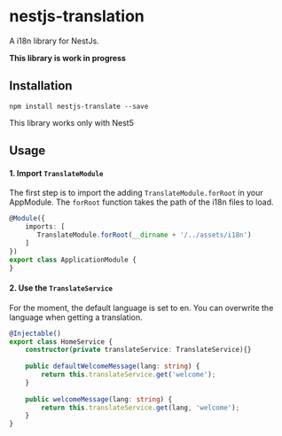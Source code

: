 # nestjs-translation

A i18n library for NestJs. 

**This library is work in progress** 

## Installation
```
npm install nestjs-translate --save
```

This library works only with Nest5

## Usage
#### 1. Import `TranslateModule`

The first step is to import the adding `TranslateModule.forRoot` in your AppModule. The `forRoot` function takes the path of the i18n files to load.

```typescript
@Module({
    imports: [
       TranslateModule.forRoot(__dirname + '/../assets/i18n')
    ]
})
export class ApplicationModule {
}
```

#### 2. Use the `TranslateService`

For the moment, the default language is set to en. You can overwrite the language when getting a translation.

```typescript
@Injectable()
export class HomeService {
    constructor(private translateService: TranslateService){}
    
    public defaultWelcomeMessage(lang: string) {
        return this.translateService.get('welcome');
    }
    
    public welcomeMessage(lang: string) {
        return this.translateService.get(lang, 'welcome');
    }
}

```
